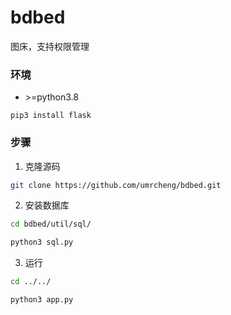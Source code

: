 # bdbed
图床，支持权限管理

### 环境

- \>=python3.8

```
pip3 install flask
```



### 步骤

1. 克隆源码

```bash
git clone https://github.com/umrcheng/bdbed.git
```



2. 安装数据库

```bash
cd bdbed/util/sql/

python3 sql.py
```



3. 运行

```bash
cd ../../

python3 app.py
```

